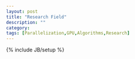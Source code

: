 ```yaml
---
layout: post
title: "Research Field"
description: ""
category: 
tags: [Parallelization,GPU,Algorithms,Research]
---
```

{% include JB/setup %}
